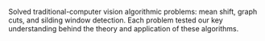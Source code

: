 Solved traditional-computer vision algorithmic problems: mean shift, graph cuts, and silding window detection. Each problem tested our key understanding behind the theory and application of these algorithms. 
